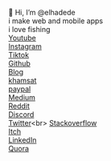 👋 Hi, I’m @elhadede<br>
i make web and mobile apps<br>
i love fishing<br>
[Youtube](https://www.youtube.com/channel/UCcbpG0d5v_X9LEOi6OFuNVw)<br>
[Instagram](https://www.instagram.com/elhadede_official/)<br>
[Tiktok](https://www.tiktok.com/@elhadede_official)<br>
[Github](https://github.com/elhadede)<br>
[Blog](https://elhadede.blogspot.com/)<br>
[khamsat](https://khamsat.com/user/elhadede)<br>
[paypal](https://paypal.me/elhadede)<br>
[Medium](https://elhadede.medium.com)<br>
[Reddit](https://www.reddit.com/r/elhadede)<br>
[Discord](https://discord.com/invite/CTeA5ee6Pr)<br>
[Twitter](https://twitter.com/elhadede_)<br>
[Stackoverflow](https://stackoverflow.com/users/16439020/elhadede)<br>
[Itch](https://elhadede.itch.io/)<br>
[LinkedIn](https://www.linkedin.com/in/john-hammond-95b295218/)<br>
[Quora](https://www.quora.com/profile/John-Ling-88)<br>
